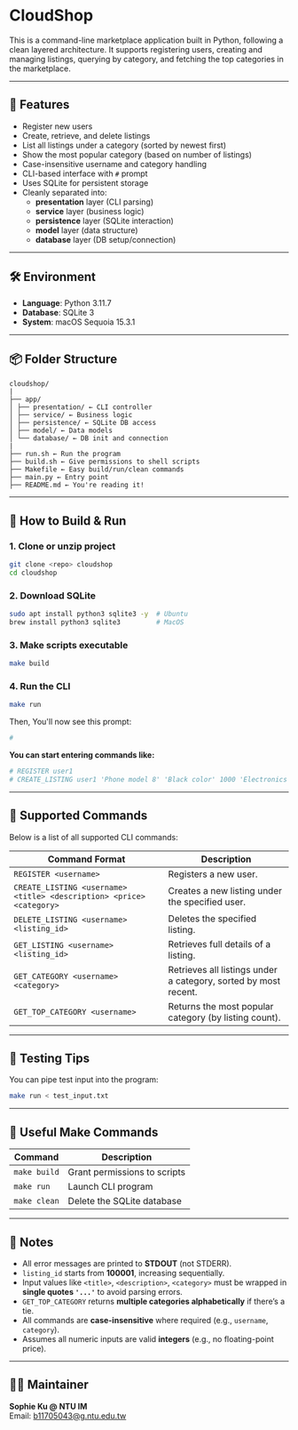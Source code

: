 # CloudShop

This is a command-line marketplace application built in Python, following a clean layered architecture. It supports registering users, creating and managing listings, querying by category, and fetching the top categories in the marketplace.

---

## 🚀 Features

- Register new users
- Create, retrieve, and delete listings
- List all listings under a category (sorted by newest first)
- Show the most popular category (based on number of listings)
- Case-insensitive username and category handling
- CLI-based interface with `#` prompt
- Uses SQLite for persistent storage
- Cleanly separated into:
  - **presentation** layer (CLI parsing)
  - **service** layer (business logic)
  - **persistence** layer (SQLite interaction)
  - **model** layer (data structure)
  - **database** layer (DB setup/connection)

---

## 🛠 Environment

- **Language**: Python 3.11.7
- **Database**: SQLite 3 
- **System**:  macOS Sequoia 15.3.1

---

## 📦 Folder Structure

```
cloudshop/
|
├── app/ 
│ ├── presentation/ ← CLI controller 
│ ├── service/ ← Business logic 
│ ├── persistence/ ← SQLite DB access 
│ ├── model/ ← Data models 
│ └── database/ ← DB init and connection
|
├── run.sh ← Run the program 
├── build.sh ← Give permissions to shell scripts 
├── Makefile ← Easy build/run/clean commands 
├── main.py ← Entry point 
├── README.md ← You're reading it!
```

---

## 🔧 How to Build & Run

### 1. Clone or unzip project
```bash
git clone <repo> cloudshop
cd cloudshop
```

### 2. Download SQLite
```bash
sudo apt install python3 sqlite3 -y  # Ubuntu
brew install python3 sqlite3         # MacOS
```

### 3. Make scripts executable
```bash
make build
```

### 4. Run the CLI
```bash
make run
```

Then, You'll now see this prompt:
```bash
#
```

**You can start entering commands like:**
```bash
# REGISTER user1
# CREATE_LISTING user1 'Phone model 8' 'Black color' 1000 'Electronics'
```
---

## 📘 Supported Commands

Below is a list of all supported CLI commands:

| Command Format                                                                 | Description                                       |
|--------------------------------------------------------------------------------|---------------------------------------------------|
| `REGISTER <username>`                                                          | Registers a new user.                            |
| `CREATE_LISTING <username> <title> <description> <price> <category>`    | Creates a new listing under the specified user.  |
| `DELETE_LISTING <username> <listing_id>`                                      | Deletes the specified listing.                   |
| `GET_LISTING <username> <listing_id>`                                         | Retrieves full details of a listing.             |
| `GET_CATEGORY <username> <category>`                                        | Retrieves all listings under a category, sorted by most recent.                                           
| `GET_TOP_CATEGORY <username>`                                                 | Returns the most popular category (by listing count). |
                                                                               

---

## 🧪 Testing Tips

You can pipe test input into the program:

```bash
make run < test_input.txt
```

---

## 🧹 Useful Make Commands

| Command       | Description                    |
|---------------|--------------------------------|
| `make build`  | Grant permissions to scripts   |
| `make run`    | Launch CLI program             |
| `make clean`  | Delete the SQLite database     |

---

## 📄 Notes

- All error messages are printed to **STDOUT** (not STDERR).
- `listing_id` starts from **100001**, increasing sequentially.
- Input values like `<title>`, `<description>`, `<category>` must be wrapped in **single quotes `'...'`** to avoid parsing errors.
- `GET_TOP_CATEGORY` returns **multiple categories alphabetically** if there’s a tie.
- All commands are **case-insensitive** where required (e.g., `username`, `category`).
- Assumes all numeric inputs are valid **integers** (e.g., no floating-point price).

---

## 👨‍💻 Maintainer

**Sophie Ku @ NTU IM**  
Email: b11705043@g.ntu.edu.tw

